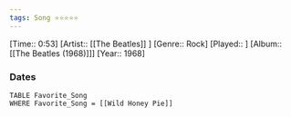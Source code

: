 ```yaml
---
tags: Song ⭐⭐⭐⭐⭐ 
---
```

[Time:: 0:53]
[Artist:: [[The Beatles]] ]
[Genre:: Rock]
[Played:: ]
[Album:: [[The Beatles (1968)]]]
[Year:: 1968]
### Dates
````dataview
TABLE Favorite_Song
WHERE Favorite_Song = [[Wild Honey Pie]]
````
